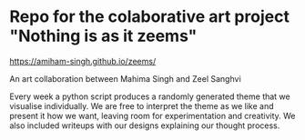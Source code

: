 # Repo for the colaborative art project "Nothing is as it zeems" 
https://amiham-singh.github.io/zeems/

An art collaboration between Mahima Singh and Zeel Sanghvi

Every week a python script produces a randomly generated theme that we visualise individually. We are free to interpret the theme as we like and present it how we want, leaving room for experimentation and creativity. We also included writeups with our designs explaining our thought process.
